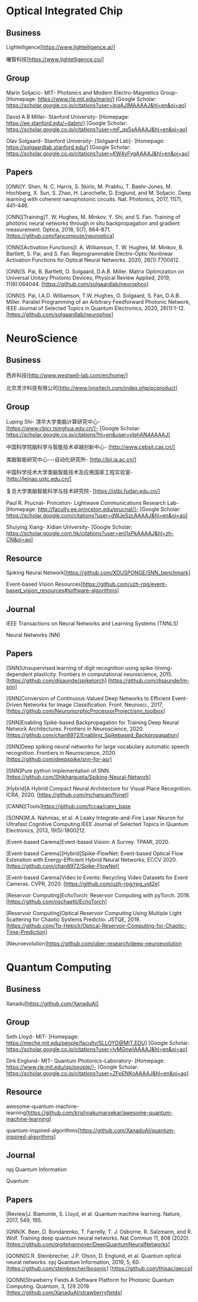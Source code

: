 # Optical Integrated Chip

## Business

Lightelligence[https://www.lightelligence.ai/]

曦智科技[https://www.lightelligence.co/]

## Group

Marin Soljacic-
MIT-
Photonics and Modern Electro-Magnetics Group-
[Homepage: https://www.rle.mit.edu/marin/]
[Google Scholar: https://scholar.google.co.jp/citations?user=jpqAJIMAAAAJ&hl=en&oi=ao]

David A B Miller-
Stanford University-
[Homepage: https://ee.stanford.edu/~dabm/]
[Google Scholar: https://scholar.google.co.jp/citations?user=mF_qs5sAAAAJ&hl=en&oi=ao]

Olav Solgaard-
Stanford University-
[Solgaard Lab]-
[Homepage: https://solgaardlab.stanford.edu/]
[Google Scholar: https://scholar.google.co.jp/citations?user=KW4vFygAAAAJ&hl=en&oi=ao]

## Papers

[ONN]Y. Shen, N. C. Harris, S. Skirlo, M. Prabhu, T. Baehr-Jones, M. Hochberg, X. Sun, S. Zhao, H. Larochelle, D.
Englund, and M. Soljacic. Deep learning with coherent nanophotonic circuits. Nat. Photonics, 2017, 11(7), 441–446.

[ONN][Training]T. W. Hughes, M. Minkov, Y. Shi, and S. Fan. Training of photonic neural networks through in situ backpropagation
and gradient measurement. Optica, 2018, 5(7), 864–871.
[https://github.com/fancompute/neuroptica]

[ONN][Activation Functions]I. A. Williamson, T. W. Hughes, M. Minkov, B. Bartlett, S. Pai, and S. Fan. Reprogrammable Electro-Optic
Nonlinear Activation Functions for Optical Neural Networks. 2020, 26(1):7700412.

[ONN]S. Pai, B. Bartlett, O. Solgaard, D.A.B. Miller. Matrix Optimization on Universal Unitary Photonic Devices, 
Physical Review Applied, 2019, 11(6):064044.
[https://github.com/solgaardlab/neurophox]

[ONN]S. Pai, I.A.D. Williamson, T.W. Hughes, O. Solgaard, S. Fan, D.A.B. Miller. Parallel Programming of an Arbitrary Feedforward Photonic Network, 
IEEE Journal of Selected Topics in Quantum Electronics, 2020, 26(1):1-12.
[https://github.com/solgaardlab/neurophox]

# NeuroScience

## Business

西井科技[http://www.westwell-lab.com/en/home/]

北京灵汐科技有限公司[http://www.lynxitech.com/index.php/pcproduct]

## Group

Luping Shi-
清华大学类脑计算研究中心-
[https://www.cbicr.tsinghua.edu.cn/]-
[Google Scholar: https://scholar.google.co.jp/citations?hl=en&user=vlqhAN4AAAAJ]

中国科学院脑科学与智能技术卓越创新中心-
[http://www.cebsit.cas.cn/]

类脑智能研究中心---自动化研究所-
[http://bii.ia.ac.cn/]

中国科学技术大学类脑智能技术及应用国家工程实验室-
[http://leinao.ustc.edu.cn/]

复旦大学类脑智能科学与技术研究院-
[https://istbi.fudan.edu.cn/]

Paul R. Prucnal-
Princeton-
Lightwave Communications Research Lab-
[Homepage: http://faculty.ee.princeton.edu/prucnal/]-
[Google Scholar: https://scholar.google.com/citations?user=dWJeSzcAAAAJ&hl=en&oi=ao]

Shuiying Xiang-
Xidian University-
[Google Scholar: https://scholar.google.com.hk/citations?user=enI1xPkAAAAJ&hl=zh-CN&oi=ao]

## Resource

Spiking Neural Network[https://github.com/XDUSPONGE/SNN_benchmark]

Event-based Vision Resources[https://github.com/uzh-rpg/event-based_vision_resources#software-algorithms]

## Journal

IEEE Transactions on Neural Networks and Learning Systems (TNNLS)

Neural Networks (NN)

## Papers

[SNN]Unsupervised learning of digit recognition using spike-timing-dependent plasticity. Frontiers in computational neuroscience, 2015.
[https://github.com/djsaunde/spiketorch]
[https://github.com/djsaunde/lm-snn]

[SNN]Conversion of Continuous-Valued Deep Networks to Efficient Event-Driven Networks for Image Classification. Front. Neurosci., 2017,
[https://github.com/NeuromorphicProcessorProject/snn_toolbox]

[SNN]Enabling Spike-based Backpropagation for Training Deep Neural Network Architectures. Frontiers in Neuroscience, 2020.
[https://github.com/chan8972/Enabling_Spikebased_Backpropagation]

[SNN]Deep spiking neural networks for large vocabulary automatic speech recognition. Frontiers in Neuroscience, 2020.
[https://github.com/deepspike/snn-for-asr]

[SNN]Pure python implementation of SNN. [https://github.com/Shikhargupta/Spiking-Neural-Network]

[Hybrid]A Hybrid Compact Neural Architecture for Visual Place Recognition. ICRA, 2020.
[https://github.com/mchancan/flynet]

[CANN][Tools]https://github.com/fccaa/cann_base

[SONN]M.A. Nahmias, et al. A Leaky Integrate-and-Fire Laser Neuron for Ultrafast Cognitive Computing.IEEE Journal of Selected Topics in Quantum Electronics, 2013, 19(5):1800212.

[Event-based Carema]Event-based Vision: A Survey. TPAMI, 2020.

[Event-based Carema][Hybrid]Spike-FlowNet: Event-based Optical Flow Estimation with Energy-Efficient Hybrid Neural Networks, ECCV 2020.
[https://github.com/chan8972/Spike-FlowNet]

[Event-based Carema]Video to Events: Recycling Video Datasets for Event Cameras. CVPR, 2020.
[https://github.com/uzh-rpg/rpg_vid2e]

[Reservoir Computing]EchoTorch: Reservoir Computing with pyTorch. 2018.
[https://github.com/nschaetti/EchoTorch]

[Reservoir Computing]Optical Reservoir Computing Using Multiple Light Scattering for Chaotic Systems Predictio. JSTQE, 2019.
[https://github.com/Tp-Hekiclr/Optical-Reservoir-Computing-for-Chaotic-Time-Prediction]

[Neuroevolution]https://github.com/uber-research/deep-neuroevolution

# Quantum Computing

## Business

Xanadu[https://github.com/XanaduAI]

## Group

Seth Lloyd-
MIT-
[Homepage: https://meche.mit.edu/people/faculty/SLLOYD@MIT.EDU]
[Google Scholar: https://scholar.google.co.jp/citations?user=lyMGnwIAAAAJ&hl=en&oi=ao]

Dirk Englund-
MIT-
Quantum Photonics-Laboratory-
[Homepage: https://www.rle.mit.edu/qp/people/]-
[Google Scholar: https://scholar.google.co.jp/citations?user=ZFpENKoAAAAJ&hl=en&oi=ao]

## Resource

awesome-quantum-machine-learning[https://github.com/krishnakumarsekar/awesome-quantum-machine-learning]

quantum-inspired-algorithms[https://github.com/XanaduAI/quantum-inspired-algorithms]

## Journal

npj Quantum Information

Quantum

## Papers

[Review]J. Biamonte, S. Lloyd, et al. Quantum machine learning. Nature, 2017, 549, 195.

[QNN]K. Beer, D. Bondarenko, T. Farrelly, T. J. Osborne, R. Salzmann, and R. Wolf. Training deep quantum neural networks. Nat Commun 11, 808 (2020).
[https://github.com/qigitphannover/DeepQuantumNeuralNetworks]

[QONN]G.R. Steinbrecher, J.P. Olson, D. Englund, et al. Quantum optical neural networks. npj Quantum Information, 2019, 5, 60.
[https://github.com/steinbrecher/bosonic]
[https://github.com/thisac/qecco]

[QONN]Strawberry Fields A Software Platform for Photonic Quantum Computing. Quantum, 3, 129 2019.[https://github.com/XanaduAI/strawberryfields]
